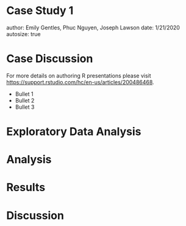 Case Study 1
========================================================
author: Emily Gentles,  Phuc Nguyen,  Joseph Lawson
date: 1/21/2020
autosize: true

Case Discussion
========================================================

For more details on authoring R presentations please visit <https://support.rstudio.com/hc/en-us/articles/200486468>.

- Bullet 1
- Bullet 2
- Bullet 3

Exploratory Data Analysis
========================================================



Analysis
========================================================



Results
========================================================

Discussion
========================================================
